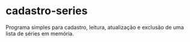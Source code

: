 # cadastro-series
Programa simples para cadastro, leitura, atualização e exclusão de uma lista de séries em memória.
